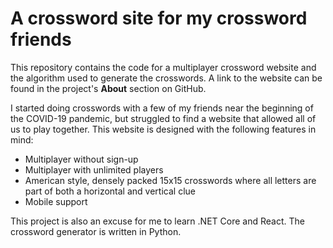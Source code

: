 # A crossword site for my crossword friends

This repository contains the code for a multiplayer crossword website and the algorithm used to generate the crosswords. A link to the website can be found in the project's **About** section on GitHub.

I started doing crosswords with a few of my friends near the beginning of the COVID-19 pandemic, but struggled to find a website that allowed all of us to play together. This website is designed with the following features in mind:

- Multiplayer without sign-up
- Multiplayer with unlimited players
- American style, densely packed 15x15 crosswords where all letters are part of both a horizontal and vertical clue
- Mobile support

This project is also an excuse for me to learn .NET Core and React. The crossword generator is written in Python.
